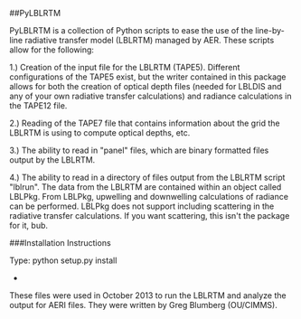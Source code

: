 ##PyLBLRTM

PyLBLRTM is a collection of Python scripts to ease the use of the line-by-line radiative transfer model (LBLRTM) managed by AER.  These scripts allow for the following:

1.) Creation of the input file for the LBLRTM (TAPE5).  Different configurations of the TAPE5 exist, but the writer contained in this package allows for both the creation of optical depth files (needed for LBLDIS and any of your own radiative transfer calculations) and radiance calculations in the TAPE12 file.

2.) Reading of the TAPE7 file that contains information about the grid the LBLRTM is using to compute optical depths, etc.

3.) The ability to read in "panel" files, which are binary formatted files output by the LBLRTM.

4.) The ability to read in a directory of files output from the LBLRTM script "lblrun".  The data from the LBLRTM are contained within an object called LBLPkg.  From LBLPkg, upwelling and downwelling calculations of radiance can be performed.  LBLPkg does not support including scattering in the radiative transfer calculations.  If you want scattering, this isn't the package for it, bub.

###Installation Instructions

Type: python setup.py install

-

These files were used in October 2013 to run the LBLRTM and analyze the output for AERI files.
They were written by Greg Blumberg (OU/CIMMS).



